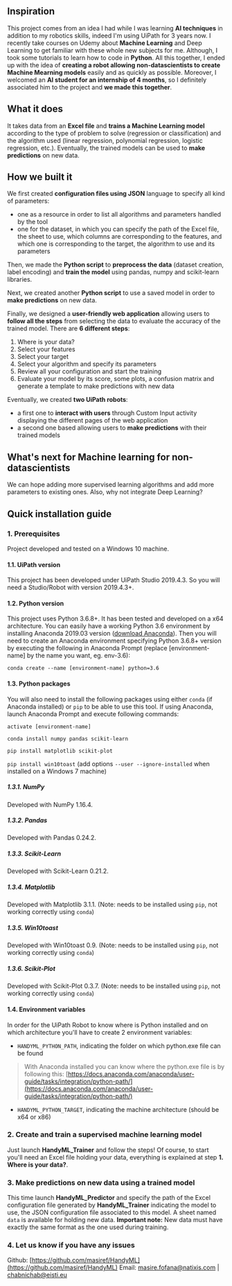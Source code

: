 ## Inspiration
This project comes from an idea I had while I was learning **AI techniques** in addition to my robotics skills, indeed I'm using UiPath for 3 years now. I recently take courses on Udemy about **Machine Learning** and Deep Learning to get familiar with these whole new subjects for me. Although, I took some tutorials to learn how to code in **Python**.
All this together, I ended up with the idea of **creating a robot allowing non-datascientists to create Machine Mearning models** easily and as quickly as possible. Moreover, I welcomed an **AI student for an internship of 4 months**, so I definitely associated him to the project and **we made this together**.

## What it does
It takes data from an **Excel file** and **trains a Machine Learning model** according to the type of problem to solve (regression or classification) and the algorithm used (linear regression, polynomial regression, logistic regression, etc.). Eventually, the trained models can be used to **make predictions** on new data.

## How we built it
We first created **configuration files using JSON** language to specify all kind of parameters:
- one as a resource in order to list all algorithms and parameters handled by the tool
- one for the dataset, in which you can specify the path of the Excel file, the sheet to use, which columns are corresponding to the features, and which one is corresponding to the target, the algorithm to use and its parameters

Then, we made the **Python script** to **preprocess the data** (dataset creation, label encoding) and **train the model** using pandas, numpy and scikit-learn libraries.

Next, we created another **Python script** to use a saved model in order to **make predictions** on new data.

Finally, we designed a **user-friendly web application** allowing users to **follow all the steps** from selecting the data to evaluate the accuracy of the trained model. There are **6 different steps**:
1. Where is your data?
2. Select your features
3. Select your target
4. Select your algorithm and specify its parameters
5. Review all your configuration and start the training
6. Evaluate your model by its score, some plots, a confusion matrix and generate a template to make predictions with new data

Eventually, we created **two UiPath robots**:
- a first one to **interact with users** through Custom Input activity displaying the different pages of the web application
- a second one based allowing users to **make predictions** with their trained models

## What's next for Machine learning for non-datascientists
We can hope adding more supervised learning algorithms and add more parameters to existing ones.
Also, why not integrate Deep Learning?

## Quick installation guide
### 1. Prerequisites
Project developed and tested on a Windows 10 machine.
#### 1.1. UiPath version
This project has been developed under UiPath Studio 2019.4.3. So you will need a Studio/Robot with version 2019.4.3+.
#### 1.2. Python version
This project uses Python 3.6.8+. It has been tested and developed on a x64 architecture.
You can easily have a working Python 3.6 environment by installing Anaconda 2019.03 version ([download Anaconda](https://www.anaconda.com/distribution)). Then you will need to create an Anaconda environment specifying Python 3.6.8+ version by executing the following in Anaconda Prompt (replace [environment-name] by the name you want, eg. env-3.6):

`conda create --name [environment-name] python=3.6`

#### 1.3. Python packages
You will also need to install the following packages using either `conda` (if Anaconda installed) or `pip` to be able to use this tool.
If using Anaconda, launch Anaconda Prompt and execute following commands:

`activate [environment-name]`

`conda install numpy pandas scikit-learn`

`pip install matplotlib scikit-plot`

`pip install win10toast` (add options `--user --ignore-installed` when installed on a Windows 7 machine)

##### 1.3.1. NumPy
Developed with NumPy 1.16.4.
##### 1.3.2. Pandas
Developed with Pandas 0.24.2.
##### 1.3.3. Scikit-Learn
Developed with Scikit-Learn 0.21.2.
##### 1.3.4. Matplotlib
Developed with Matplotlib 3.1.1. (Note: needs to be installed using `pip`, not working correctly using `conda`)
##### 1.3.5. Win10toast
Developed with Win10toast 0.9. (Note: needs to be installed using `pip`, not working correctly using `conda`)
##### 1.3.6. Scikit-Plot
Developed with Scikit-Plot 0.3.7. (Note: needs to be installed using `pip`, not working correctly using `conda`)
#### 1.4. Environment variables
In order for the UiPath Robot to know where is Python installed and on which architecture you'll have to create 2 environment variables:
- `HANDYML_PYTHON_PATH`, indicating the folder on which python.exe file can be found
> With Anaconda installed you can know where the python.exe file is by following this: [https://docs.anaconda.com/anaconda/user-guide/tasks/integration/python-path/](https://docs.anaconda.com/anaconda/user-guide/tasks/integration/python-path/)
- `HANDYML_PYTHON_TARGET`, indicating the machine architecture (should be x64 or x86)

### 2. Create and train a supervised machine learning model
Just launch **HandyML_Trainer** and follow the steps!
Of course, to start you'll need an Excel file holding your data, everything is explained at step **1. Where is your data?**.

### 3. Make predictions on new data using a trained model
This time launch **HandyML_Predictor** and specify the path of the Excel configuration file generated by **HandyML_Trainer** indicating the model to use, the JSON configuration file associated to this model. A sheet named `data` is available for holding new data.
**Important note:** New data must have exactly the same format as the one used during training.

### 4. Let us know if you have any issues
Github: [https://github.com/masiref/HandyML](https://github.com/masiref/HandyML)
Email: masire.fofana@natixis.com | chabnichab@eisti.eu